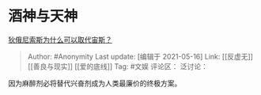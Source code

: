 # 酒神与天神
[狄俄尼索斯为什么可以取代宙斯？](https://www.zhihu.com/question/351515039/answer/1064265349)

> Author: #Anonymity
> Last update: [编辑于 2021-05-16]
> Link: [[反虚无]] [[善良与现实]] [[爱的底线]]
> Tag: #文娱
> 评论区：
> 泛讨论：

因为麻醉剂必将替代兴奋剂成为人类最廉价的终极方案。
